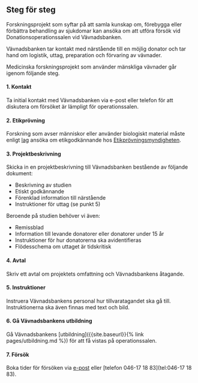 ## Steg för steg
Forskningsprojekt som syftar på att samla kunskap om, förebygga eller förbättra behandling av sjukdomar kan ansöka om att utföra försök vid Donationsoperationssalen vid Vävnadsbanken. 

Vävnadsbanken tar kontakt med närstående till en möjlig donator och tar hand om logistik, uttag, preparation och förvaring av vävnader.  

Medicinska forskningsprojekt som använder mänskliga vävnader går igenom följande steg. 

#### 1. Kontakt
Ta initial kontakt med Vävnadsbanken via e-post eller telefon för att diskutera om försöket är lämpligt för operationssalen.  


#### 2. Etikprövning
Forskning som avser människor eller använder biologiskt material måste enligt [lag](https://www.riksdagen.se/sv/dokument-lagar/dokument/svensk-forfattningssamling/lag-2003460-om-etikprovning-av-forskning-som_sfs-2003-460) ansöka om etikgodkännande hos [Etikprövningsmyndigheten](https://etikprovningsmyndigheten.se).

#### 3. Projektbeskrivning
Skicka in en projektbeskrivning till Vävnadsbanken bestående av följande dokument:
- Beskrivning av studien
- Etiskt godkännande
- Förenklad information till närstående
- Instruktioner för uttag (se punkt 5)

Beroende på studien behöver vi även:
- Remissblad
- Information till levande donatorer eller donatorer under 15 år
- Instruktioner för hur donatorerna ska avidentifieras
- Flödesschema om uttaget är tidskritisk

#### 4. Avtal
Skriv ett avtal om projektets omfattning och Vävnadsbankens åtagande.

#### 5. Instruktioner
Instruera Vävnadsbankens personal hur tillvaratagandet ska gå till. Instruktionerna ska även finnas med text och bild.  

#### 6. Gå Vävnadsbankens utbildning
Gå Vävnadsbankens [utbildning]({{site.baseurl}}{% link pages/utbildning.md %}) för att få vistas på operationssalen.

#### 7. Försök
Boka tider för försöken via [e-post]((mailto:vavnadsbanken@skane.se) ) eller [telefon 046-17 18 83](tel:046-17 18 83). 
